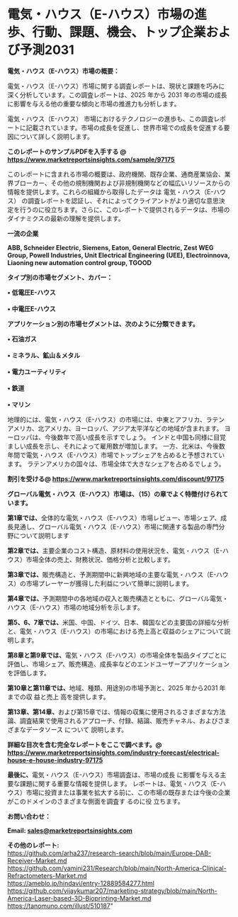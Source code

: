 # 電気・ハウス（E-ハウス）市場の進歩、行動、課題、機会、トップ企業および予測2031

<strong><b>電気・ハウス（E-ハウス）市場の概要：</b></strong>

電気・ハウス（E-ハウス）市場に関する調査レポートは、現状と課題を巧みに深く分析しています。この調査レポートは、2025 年から 2031 年の市場の成長に影響を与える他の重要な傾向と市場の推進力も分析します。

電気・ハウス（E-ハウス） 市場におけるテクノロジーの進歩も、この調査レポートに記載されています。市場の成長を促進し、世界市場での成長を促進する要因について詳しく説明します。

<strong>このレポートのサンプルPDFを入手する @ <a href=https://www.marketreportsinsights.com/sample/97175>https://www.marketreportsinsights.com/sample/97175</a></strong>

このレポートに含まれる市場の概要は、政府機関、既存企業、通商産業協会、業界ブローカー、その他の規制機関および非規制機関などの幅広いリソースからの情報を提供します。これらの組織から取得したデータは 電気・ハウス（E-ハウス） の調査レポートを認証し、それによってクライアントがより適切な意思決定を行うのに役立ちます。さらに、このレポートで提供されるデータは、市場のダイナミクスの最新の理解を提供します。

<strong>一流の企業</strong>

<strong><b>ABB, Schneider Electric, Siemens, Eaton, General Electric, Zest WEG Group, Powell Industries, Unit Electrical Engineering (UEE), Electroinnova, Liaoning new automation control group, TGOOD</b></strong>

<strong><b>タイプ別の市場セグメント、カバー：</b></strong>

<strong>• 低電圧E-ハウス<br><br>• 中電圧E-ハウス</strong>

<strong><b>アプリケーション別の市場セグメントは、次のように分類できます。</b></strong>

<strong>• 石油ガス<br><br>• ミネラル、鉱山＆メタル<br><br>• 電力ユーティリティ<br><br>• 鉄道<br><br>• マリン</strong>

 地理的には、電気・ハウス（E-ハウス）の市場には、中東とアフリカ、ラテンアメリカ、北アメリカ、ヨーロッパ、アジア太平洋などの地域が含まれます。 ヨーロッパは、今後数年で高い成長を示すでしょう。 インドと中国も同様に目覚ましい成長を示し、それによって雇用数が増加します。 一方、北米は、今後数年間で電気・ハウス（E-ハウス）市場でトップシェアを占めると予想されています。 ラテンアメリカの国々は、市場全体で大きなシェアを占めるでしょう。

<strong>割引を受ける@ <a href=https://www.marketreportsinsights.com/discount/97175>https://www.marketreportsinsights.com/discount/97175</a></strong>

<strong><b>グローバル電気・ハウス（E-ハウス）市場は、（15）の章でよく特徴付けられています。</b></strong>

<strong><b>第</b></strong><strong><b>1章では、</b></strong>全体的な電気・ハウス（E-ハウス）市場レビュー、市場シェア、成長見通し、グローバル電気・ハウス（E-ハウス）市場に関連する製品の専門分野について説明します

<strong><b>第2章では、</b></strong>主要企業のコスト構造、原材料の使用状況を、電気・ハウス（E-ハウス）市場全体の売上、財務状況、価格分析と比較します。

<strong><b>第3章では、</b></strong>販売構造と、予測期間中に新興地域の主要な電気・ハウス（E-ハウス）の市場プレーヤーが獲得した利益について簡単に説明します。

<strong><b>第4章では、</b></strong>予測期間中の各地域の収入と販売構造とともに、グローバル電気・ハウス（E-ハウス）市場の地域分析を示します。

<strong><b>第5、6、7章では、</b></strong>米国、中国、ドイツ、日本、韓国などの主要国の詳細な分析と、電気・ハウス（E-ハウス）の市場における売上高と収益のシェアについて説明します。

<strong><b>第8章と第9章では、</b></strong>電気・ハウス（E-ハウス）の市場全体を製品タイプごとに評価し、市場シェア、販売構造、成長率などのエンドユーザーアプリケーションを評価します。

<strong><b>第10章と第11章では、</b></strong>地域、種類、用途別の市場予測と、2025 年から2031 年までの収 益と売上 高を提供します。

<strong><b>第13章、第14章、</b></strong>および第15章では、情報の収集に使用されるさまざまな方法論、調査結果で使用されるアプローチ、付録、結論、販売チャネル、およびさまざまなデータソース について 説明します。

<strong>詳細な目次を含む完全なレポートをここで調べます。@ <a href=https://www.marketreportsinsights.com/industry-forecast/electrical-house-e-house-industry-97175>https://www.marketreportsinsights.com/industry-forecast/electrical-house-e-house-industry-97175</a></strong>

<strong><b>最後に、</b></strong>電気・ハウス（E-ハウス）市場調査は、市場の成長 に影響を</a>与える主要な課題に関する重要な情報を提供します。 レポートは、電気・ハウス（E-ハウス）市場に投資または事業を拡大する前に、この市場の既存または今後の企業がこのドメインのさまざまな側面を調査す るのに役 立ちます。

<strong><b>お問い合わせ：</b></strong>

<strong>Email: </strong><a href=mailto:sales@marketreportsinsights.com><strong>sales@marketreportsinsights.com</strong></a>

<strong>その他のレポート:</strong>
<br>
<a href=https://github.com/arha237/research-search/blob/main/Europe-DAB-Receiver-Market.md>https://github.com/arha237/research-search/blob/main/Europe-DAB-Receiver-Market.md</a>
<br>
<a href=https://github.com/yamini231/Research/blob/main/North-America-Clinical-Refractometers-Market.md>https://github.com/yamini231/Research/blob/main/North-America-Clinical-Refractometers-Market.md</a>
<br>
<a href=https://ameblo.jp/hindavi/entry-12889584277.html>https://ameblo.jp/hindavi/entry-12889584277.html</a>
<br>
<a href=https://github.com/vijaykumar207/marketing-strategy/blob/main/North-America-Laser-based-3D-Bioprinting-Market.md>https://github.com/vijaykumar207/marketing-strategy/blob/main/North-America-Laser-based-3D-Bioprinting-Market.md</a>
<br>
<a href=https://tanomuno.com/illust/510187>https://tanomuno.com/illust/510187</a>"
